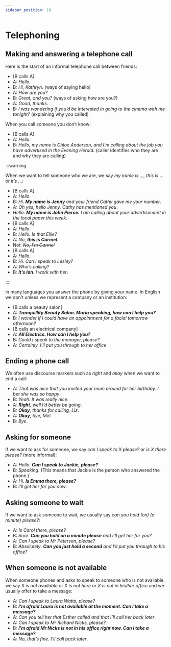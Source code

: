 ```yaml
---
sidebar_position: 10
---
```


# Telephoning

## Making and answering a telephone call

Here is the start of an informal telephone call between friends:

- \[B calls A\]
- A: *Hello*.
- B: *Hi, Kathryn*. (ways of saying hello)
- A: *How are you?*
- B: *Great, and you?* (ways of asking how are you?)
- A: *Good, thanks*.
- B: *I was wondering if you’d be interested in going to the cinema with me tonight?* (explaining why you called)

When you call someone you don’t know:

- \[B calls A\]
- A: *Hello*.
- B: *Hello, my name is Chloe Anderson, and I’m calling about the job you have advertised in the Evening Herald*. (caller identifies who they are and why they are calling)

:::warning

When we want to tell someone who we are, we say *my name is …, this is* … or *it’s* …:

- \[B calls A\]
- A: *Hello*.
- B: *Hi*. ***My name is Jenny*** *and your friend Cathy gave me your number*.
- A: *Oh yes, hello Jenny. Cathy has mentioned you*.
- *Hello. **My name is John Pierce.** I am calling about your advertisement in the local paper this week.*
- \[B calls A\]
- A: *Hello*.
- B: *Hello. Is that Ellie?*
- A: *No*, ***this is Carmel***.
- Not: *~~No, I’m Carmel~~*
- \[B calls A\]
- A: *Hello*.
- B: *Hi. Can I speak to Lesley?*
- A: *Who’s calling?*
- B: ***It’s Ian***. *I work with her*.

:::

In many languages you answer the phone by giving your name. In English we don’t unless we represent a company or an institution:

- \[B calls a beauty salon\]
- A: ***Tranquillity Beauty Salon. Maria speaking, how can I help you?***
- B: *I wonder if I could have an appointment for a facial tomorrow afternoon?*
- \[B calls an electrical company\]
- A: ***All Electrics. How can I help you?***
- B: *Could I speak to the manager, please?*
- A: *Certainly. I’ll put you through to her office*.

## Ending a phone call

We often use discourse markers such as *right* and *okay* when we want to end a call:

- A: *That was nice that you invited your mum around for her birthday. I bet she was so happy*.
- B: *Yeah. It was really nice*.
- A: ***Right***, *well I’d better be going*.
- B: ***Okay***, *thanks for calling, Liz*.
- A: ***Okay***, *bye, Mel*.
- B: *Bye*.

## Asking for someone

If we want to ask for someone, we say *can I speak to X please?* or *is X there please?* (more informal):

- A: *Hello*. ***Can I speak to Jackie, please?***
- B: *Speaking*. (This means that Jackie is the person who answered the phone.)
- A: *Hi*. ***Is Emma there, please?***
- B: *I’ll get her for you now*.

## Asking someone to wait

If we want to ask someone to wait, we usually say *can you hold (on) (a minute) please?*:

- A: *Is Carol there, please?*
- B: *Sure*. ***Can you hold on a minute please*** *and I’ll get her for you?*
- A: *Can I speak to Mr Peterson, please?*
- B: *Absolutely*. ***Can you just hold a second*** *and I’ll put you through to his office?*

## When someone is not available

When someone phones and asks to speak to someone who is not available, we say *X is not available* or *X is not here* or *X is not in his/her office* and we usually offer to take a message:

- A: *Can I speak to Laura Watts, please?*
- B: ***I’m afraid Laura is not available at the moment. Can I take a message?***
- A: *Can you tell her that Esther called and that I’ll call her back later*.
- A: *Can I speak to Mr Richard Nicks, please?*
- B: ***I’m afraid Mr Nicks is not in his office right now. Can I take a message?***
- A: *No, that’s fine. I’ll call back later*.
